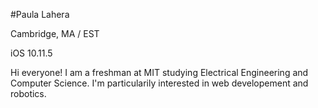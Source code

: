 #Paula Lahera

Cambridge, MA / EST

iOS 10.11.5

Hi everyone! I am a freshman at MIT studying Electrical Engineering and Computer Science. I'm particularily interested in web developement and robotics.

